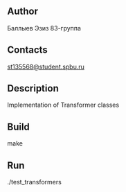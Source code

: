 ## Author
Баллыев Эзиз 83-группа 
## Contacts
st135568@student.spbu.ru
## Description
Implementation of Transformer classes
## Build
make
## Run
./test_transformers